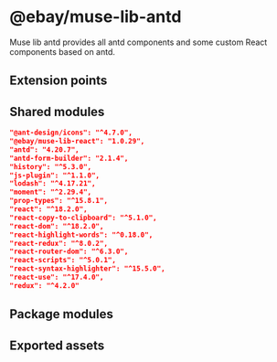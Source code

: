 # @ebay/muse-lib-antd
Muse lib antd provides all antd components and some custom React components based on antd.

## Extension points

## Shared modules

```json
"@ant-design/icons": "^4.7.0",
"@ebay/muse-lib-react": "1.0.29",
"antd": "4.20.7",
"antd-form-builder": "2.1.4",
"history": "^5.3.0",
"js-plugin": "^1.1.0",
"lodash": "^4.17.21",
"moment": "^2.29.4",
"prop-types": "^15.8.1",
"react": "^18.2.0",
"react-copy-to-clipboard": "^5.1.0",
"react-dom": "^18.2.0",
"react-highlight-words": "^0.18.0",
"react-redux": "^8.0.2",
"react-router-dom": "^6.3.0",
"react-scripts": "^5.0.1",
"react-syntax-highlighter": "^15.5.0",
"react-use": "^17.4.0",
"redux": "^4.2.0"
```
## Package modules

## Exported assets